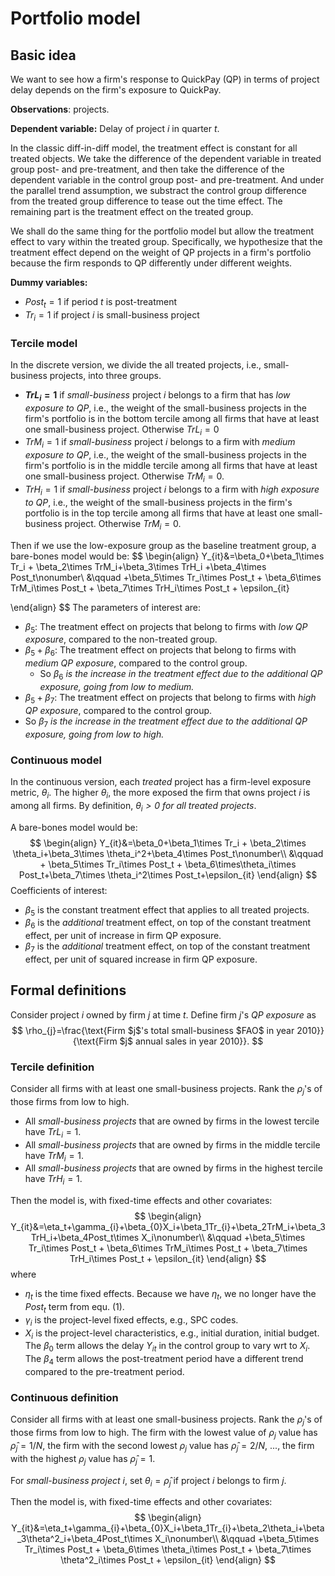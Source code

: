 # Portfolio model

## Basic idea

We want to see how a firm's response to QuickPay (QP) in terms of project delay depends on the firm's exposure to QuickPay.

**Observations**: projects.

**Dependent variable:** Delay of project *i* in quarter *t*. 

In the classic diff-in-diff model, the treatment effect is constant for all treated objects. We take the difference of the dependent variable in treated group post- and pre-treatment, and then take the difference of the dependent variable in the control group post- and pre-treatment. And under the parallel trend assumption, we substract the control group difference from the treated group difference to tease out the time effect. The remaining part is the treatment effect on the treated group.

We shall do the same thing for the portfolio model but allow the treatment effect to vary within the treated group. Specifically, we hypothesize that the treatment effect depend on the weight of QP projects in a firm's portfolio because the firm responds to QP differently under different weights. 

**Dummy variables:**

- $Post_t=1$ if period $t$ is post-treatment
- $Tr_i=1$ if project $i$ is small-business project

### Tercile model

In the discrete version, we divide the all treated projects, i.e., small-business projects, into three groups.

- **$TrL_i=1$** if *small-business* project $i$ belongs to a firm that has *low exposure to QP*, i.e., the weight of the small-business projects in the firm's portfolio is in the bottom tercile among all firms that have at least one small-business project. Otherwise $TrL_i=0$
- $TrM_i=1$ if *small-business* project $i$ belongs to a firm with *medium exposure to QP*, i.e., the weight of the small-business projects in the firm's portfolio is in the middle tercile among all firms that have at least one small-business project. Otherwise $TrM_i=0$.
- $TrH_i=1$ if *small-business* project $i$ belongs to a firm with *high exposure to QP*, i.e., the weight of the small-business projects in the firm's portfolio is in the top tercile among all firms that have at least one small-business project. Otherwise $TrM_i=0$.

Then if we use the low-exposure group as the baseline treatment group, a bare-bones model would be:
$$
\begin{align}
Y_{it}&=\beta_0+\beta_1\times Tr_i + \beta_2\times TrM_i+\beta_3\times TrH_i +\beta_4\times Post_t\nonumber\\
&\qquad +\beta_5\times Tr_i\times Post_t + \beta_6\times TrM_i\times Post_t + \beta_7\times TrH_i\times Post_t + \epsilon_{it}

\end{align}
$$
The parameters of interest are:

- $\beta_5$: The treatment effect on projects that belong to firms with *low QP exposure*, compared to the non-treated group.
- $\beta_5+\beta_6$: The treatment effect on projects that belong to firms with *medium QP exposure*, compared to the control group. 
  - So $\beta_6$ *is the increase in the treatment effect due to the additional QP exposure, going from low to medium.*
-  $\beta_5+\beta_7$: The treatment effect on projects that belong to firms with *high QP exposure*, compared to the control group. 
  - So $\beta_7$ *is the increase in the treatment effect due to the additional QP exposure, going from low to high.*

### Continuous model

In the continuous version, each *treated* project has a firm-level exposure metric, $\theta_i$. The higher $\theta_i$, the more exposed the firm that owns project $i$ is among all firms. By definition, *$\theta_i>0$ for all treated projects*.

A bare-bones model would be:
$$
\begin{align}
Y_{it}&=\beta_0+\beta_1\times Tr_i + \beta_2\times \theta_i+\beta_3\times \theta_i^2+\beta_4\times Post_t\nonumber\\
&\qquad + \beta_5\times Tr_i\times Post_t + \beta_6\times\theta_i\times Post_t+\beta_7\times \theta_i^2\times Post_t+\epsilon_{it}
\end{align}
$$
Coefficients of interest:

- $\beta_5$ is the constant treatment effect that applies to all treated projects.
- $\beta_6$ is the *additional* treatment effect, on top of the constant treatment effect, per unit of increase in firm QP exposure.
- $\beta_7$ is the *additional* treatment effect, on top of the constant treatment effect, per unit of squared increase in firm QP exposure.

## Formal definitions

Consider project $i$ owned by firm $j$ at time $t$. Define firm $j$'s *QP exposure* as
$$
\rho_{j}=\frac{\text{Firm $j$'s total small-business $FAO$ in year 2010}}{\text{Firm $j$ annual sales in year 2010}}.
$$

### Tercile definition

Consider all firms with at least one small-business projects. Rank the $\rho_j$'s of those firms from low to high.

- All *small-business projects* that are owned by firms in the lowest tercile have $TrL_i=1$.
- All *small-business projects* that are owned by firms in the middle tercile have $TrM_i=1$.
- All *small-business projects* that are owned by firms in the highest tercile have $TrH_i=1$.

Then the model is, with fixed-time effects and other covariates:
$$
\begin{align}
Y_{it}&=\eta_t+\gamma_{i}+\beta_{0}X_i+\beta_1Tr_{i}+\beta_2TrM_i+\beta_3TrH_i+\beta_4Post_t\times X_i\nonumber\\
&\qquad +\beta_5\times Tr_i\times Post_t + \beta_6\times TrM_i\times Post_t + \beta_7\times TrH_i\times Post_t  + \epsilon_{it}
\end{align}
$$
where

- $\eta_t$ is the time fixed effects. Because we have $\eta_t$, we no longer have the $Post_t$ term from equ. (1).
- $\gamma_i$ is the project-level fixed effects, e.g., SPC codes.
- $X_i$ is the project-level characteristics, e.g., initial duration, initial budget. The $\beta_0$ term allows the delay $Y_{it}$ in the control group to vary wrt to $X_i$. The $\beta_4$ term allows the post-treatment period have a different trend compared to the pre-treatment period.

### Continuous definition

Consider all firms with at least one small-business projects. Rank the $\rho_j$'s of those firms from low to high. The firm with the lowest value of $\rho_j$ value has $\hat\rho_j=1/N$, the firm with the second lowest $\rho_j$ value has $\hat\rho_j=2/N$, ..., the firm with the highest $\rho_j$ value has $\hat\rho_j=1$.

For *small-business project* $i$, set $\theta_i=\hat\rho_j$ if project $i$ belongs to firm $j$. 

Then the model is, with fixed-time effects and other covariates:
$$
\begin{align}
Y_{it}&=\eta_t+\gamma_{i}+\beta_{0}X_i+\beta_1Tr_{i}+\beta_2\theta_i+\beta_3\theta^2_i+\beta_4Post_t\times X_i\nonumber\\
&\qquad +\beta_5\times Tr_i\times Post_t + \beta_6\times \theta_i\times Post_t + \beta_7\times \theta^2_i\times Post_t  + \epsilon_{it}
\end{align}
$$
